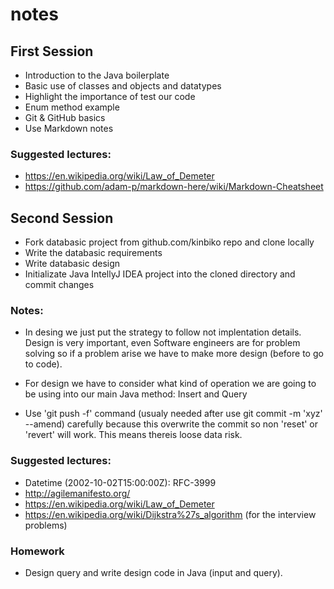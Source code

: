 # notes

## First Session

- Introduction to the Java boilerplate
- Basic use of classes and objects and datatypes 
- Highlight the importance of test our code 
- Enum method example 
- Git & GitHub basics 
- Use Markdown notes

### Suggested lectures:

* https://en.wikipedia.org/wiki/Law_of_Demeter
* https://github.com/adam-p/markdown-here/wiki/Markdown-Cheatsheet

## Second Session
- Fork databasic project from github.com/kinbiko repo and clone locally
- Write the databasic requirements
- Write databasic design
- Initializate Java IntellyJ IDEA project into the cloned directory and commit changes

### Notes:
- In desing we just put the strategy to follow not implentation details. Design is very important, even Software engineers are 
for problem solving so if a problem arise we have to make more design (before to go to code).

- For design we have to consider what kind of operation we are going to be using into our main Java method: 
Insert and Query

- Use 'git push -f' command (usualy needed after use git commit -m 'xyz' --amend) carefully because this overwrite the commit 
so non 'reset' or 'revert' will work. This means thereis loose data risk.

### Suggested lectures:
* Datetime (2002-10-02T15:00:00Z): RFC-3999
* http://agilemanifesto.org/
* https://en.wikipedia.org/wiki/Law_of_Demeter
* https://en.wikipedia.org/wiki/Dijkstra%27s_algorithm (for the interview problems)

### Homework
- Design query and write design code in Java (input and query).
